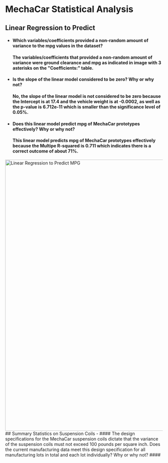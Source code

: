 # MechaCar Statistical Analysis

## Linear Regression to Predict
- #### Which variables/coefficients provided a non-random amount of variance to the mpg values in the dataset?
  #### The variables/coefficients that provided a non-random amount of variance were ground clearance and mpg as indicated in     image with 3 asterisks on the "Coefficients:" table.
- #### Is the slope of the linear model  considered to be zero? Why or why not?
  #### No, the slope of the linear model is not considered to be zero because the Intercept is at 17.4 and the vehicle weight is    at -0.0002, as well as the p-value is 6.712e-11 which is smaller than the significance level of 0.05%.
- #### Does this linear model predict mpg of MechaCar prototypes effectively? Why or why not?
  #### This linear model predicts mpg of MechaCar prototypes effectively because the Multipe R-squared is 0.711 which indicates    there is a correct outcome of about 71%.
<img width="865" alt="Linear Regression to Predict MPG" src="https://user-images.githubusercontent.com/86431959/136709138-7c8ab055-d029-4c64-8cb1-d1d0c4d51136.png">
## Summary Statistics on Suspension Coils
- #### The design specifications for the MechaCar suspension coils dictate that the variance of the suspension coils must not exceed 100 pounds per square inch.
  Does the current manufacturing data meet this design specification for all manufacturing lots in total and each lot individually? Why or why not?
  #### 

